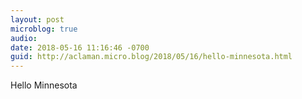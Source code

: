 ```yaml
---
layout: post
microblog: true
audio: 
date: 2018-05-16 11:16:46 -0700
guid: http://aclaman.micro.blog/2018/05/16/hello-minnesota.html
---
```

Hello Minnesota
